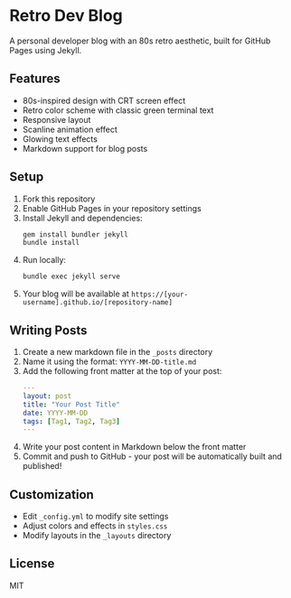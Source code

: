 # Retro Dev Blog

A personal developer blog with an 80s retro aesthetic, built for GitHub Pages using Jekyll.

## Features

- 80s-inspired design with CRT screen effect
- Retro color scheme with classic green terminal text
- Responsive layout
- Scanline animation effect
- Glowing text effects
- Markdown support for blog posts

## Setup

1. Fork this repository
2. Enable GitHub Pages in your repository settings
3. Install Jekyll and dependencies:
   ```bash
   gem install bundler jekyll
   bundle install
   ```
4. Run locally:
   ```bash
   bundle exec jekyll serve
   ```
5. Your blog will be available at `https://[your-username].github.io/[repository-name]`

## Writing Posts

1. Create a new markdown file in the `_posts` directory
2. Name it using the format: `YYYY-MM-DD-title.md`
3. Add the following front matter at the top of your post:
   ```yaml
   ---
   layout: post
   title: "Your Post Title"
   date: YYYY-MM-DD
   tags: [Tag1, Tag2, Tag3]
   ---
   ```
4. Write your post content in Markdown below the front matter
5. Commit and push to GitHub - your post will be automatically built and published!

## Customization

- Edit `_config.yml` to modify site settings
- Adjust colors and effects in `styles.css`
- Modify layouts in the `_layouts` directory

## License

MIT

